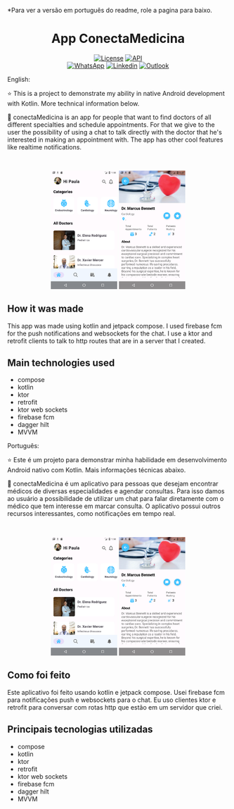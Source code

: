 *Para ver a versão em português do readme, role a pagina para baixo.

<h1 align="center">App ConectaMedicina</h1>

<p align="center">
  <a href="https://opensource.org/licenses/Apache-2.0"><img alt="License" src="https://img.shields.io/badge/License-Apache%202.0-blue.svg"/></a>
  <a href="https://android-arsenal.com/api?level=24"><img src="https://img.shields.io/badge/API-24%2B-brightgreen.svg?style=flat" border="0" alt="API"></a>
  <br>
  <a href="https://wa.me/+5511961422254"><img alt="WhatsApp" src="https://img.shields.io/badge/WhatsApp-25D366?style=for-the-badge&logo=whatsapp&logoColor=white"/></a>
  <a href="https://www.linkedin.com/in/rubens-francisco-125529162/"><img alt="Linkedin" src="https://img.shields.io/badge/LinkedIn-0077B5?style=for-the-badge&logo=linkedin&logoColor=white"/></a>
  <a href="mailto:rubens_assis@outlook.com.br"><img alt="Outlook" src="https://img.shields.io/badge/Microsoft_Outlook-0078D4?style=for-the-badge&logo=microsoft-outlook&logoColor=white"/></a>
</p>

<p align="center">  

English:


⭐ This is a project to demonstrate my ability in native Android development with Kotlin. More technical information below.

:hospital: conectaMedicina is an app for people that want to find doctors of all different specialties and schedule appointments. For that we give to the user the possibility of using a chat to talk directly with the doctor that he's interested in making an appointment with. The app has other cool features like realtime notifications.

</p>

</br>

<p float="left" align="center">


<img alt="screenshot" width="30%" src="app/src/main/appscreenshots/Screenshot_1710813491.png"/>
<img alt="screenshot" width="30%" src="app/src/main/appscreenshots/Screenshot_1710813497.png"/>


## How it was made

This app was made using kotlin and jetpack compose. I used firebase fcm for the push notifications and websockets for the chat. I use a ktor and retrofit clients to talk to http routes that are in a server that I created.

## Main technologies used
- compose
- kotlin
- ktor
- retrofit
- ktor web sockets
- firebase fcm
- dagger hilt
- MVVM


Português:


⭐ Este é um projeto para demonstrar minha habilidade em desenvolvimento Android nativo com Kotlin. Mais informações técnicas abaixo.

:hospital: conectaMedicina é um aplicativo para pessoas que desejam encontrar médicos de diversas especialidades e agendar consultas. Para isso damos ao usuário a possibilidade de utilizar um chat para falar diretamente com o médico que tem interesse em marcar consulta. O aplicativo possui outros recursos interessantes, como notificações em tempo real.

</p>

</br>

<p float="left" align="center">


<img alt="screenshot" width="30%" src="app/src/main/appscreenshots/Screenshot_1710813491.png"/>
<img alt="screenshot" width="30%" src="app/src/main/appscreenshots/Screenshot_1710813497.png"/>


## Como foi feito

Este aplicativo foi feito usando kotlin e jetpack compose. Usei firebase fcm para notificações push e websockets para o chat. Eu uso clientes ktor e retrofit para conversar com rotas http que estão em um servidor que criei.

## Principais tecnologias utilizadas
- compose
- kotlin
- ktor
- retrofit
- ktor web sockets
- firebase fcm
- dagger hilt
- MVVM
  

